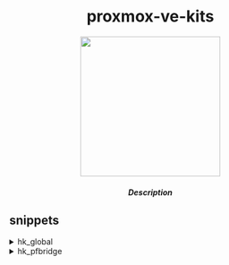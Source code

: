 <div align="center">

# proxmox-ve-kits

<img src="" height="250px" width="250px">

##### Description
  
</div>

## snippets

<details>
<summary>hk_global</summary>
  
#### Usage
  
```bash
flag:                 -l or --log                 desc: When specified, enable log writing      default: false
param:                -p or --poll                desc: Detect vm running interval(s)           default: 5(s)
```
  
`add the following to the vm description`:  
```bash
+ hk_global -l -p 10
```  
  
</details>


<details>
<summary>hk_pfbridge</summary>
  
#### Usage
  
```bash
arg1:                 netX                        desc: vmconf option                           default:
arg2:                 nicX                        desc: nic                                     default:
```
  
`add the following to the vm description`:  
```bash
+ hk_pfbridge net0 enp1s0
```  
  
</details>
